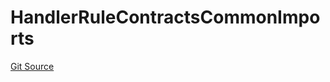 # HandlerRuleContractsCommonImports
[Git Source](https://github.com/thrackle-io/tron/blob/93fd74340f7444498e4353b2c758c1107038174a/src/client/token/handler/ruleContracts/HandlerRuleContractsCommonImports.sol)


